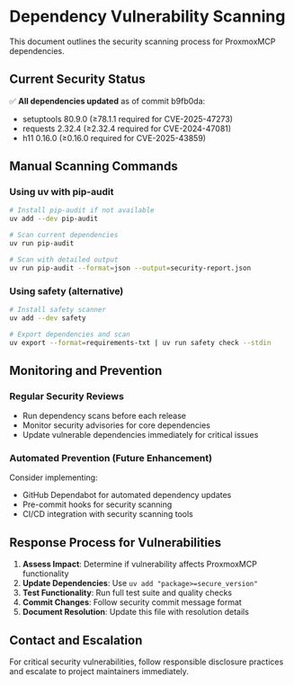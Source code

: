 # Dependency Vulnerability Scanning

This document outlines the security scanning process for ProxmoxMCP dependencies.

## Current Security Status

✅ **All dependencies updated** as of commit b9fb0da:
- setuptools 80.9.0 (≥78.1.1 required for CVE-2025-47273)
- requests 2.32.4 (≥2.32.4 required for CVE-2024-47081)
- h11 0.16.0 (≥0.16.0 required for CVE-2025-43859)

## Manual Scanning Commands

### Using uv with pip-audit
```bash
# Install pip-audit if not available
uv add --dev pip-audit

# Scan current dependencies
uv run pip-audit

# Scan with detailed output
uv run pip-audit --format=json --output=security-report.json
```

### Using safety (alternative)
```bash
# Install safety scanner
uv add --dev safety

# Export dependencies and scan
uv export --format=requirements-txt | uv run safety check --stdin
```

## Monitoring and Prevention

### Regular Security Reviews
- Run dependency scans before each release
- Monitor security advisories for core dependencies
- Update vulnerable dependencies immediately for critical issues

### Automated Prevention (Future Enhancement)
Consider implementing:
- GitHub Dependabot for automated dependency updates
- Pre-commit hooks for security scanning
- CI/CD integration with security scanning tools

## Response Process for Vulnerabilities

1. **Assess Impact**: Determine if vulnerability affects ProxmoxMCP functionality
2. **Update Dependencies**: Use `uv add "package>=secure_version"`
3. **Test Functionality**: Run full test suite and quality checks
4. **Commit Changes**: Follow security commit message format
5. **Document Resolution**: Update this file with resolution details

## Contact and Escalation

For critical security vulnerabilities, follow responsible disclosure practices and escalate to project maintainers immediately.